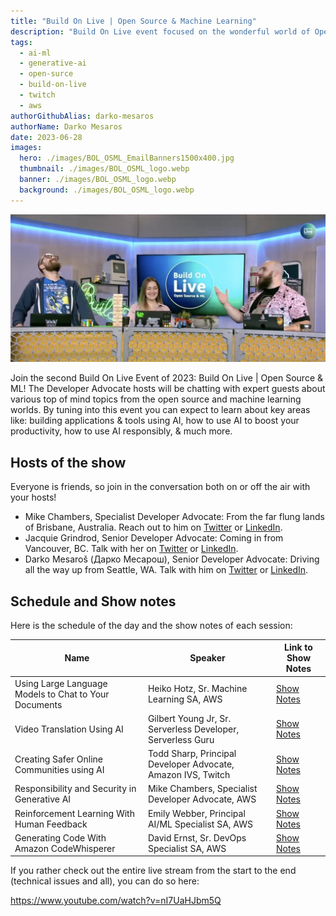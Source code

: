 ```yaml
---
title: "Build On Live | Open Source & Machine Learning"
description: "Build On Live event focused on the wonderful world of Open Source and Machine learning."
tags:
  - ai-ml
  - generative-ai
  - open-surce
  - build-on-live
  - twitch
  - aws
authorGithubAlias: darko-mesaros
authorName: Darko Mesaros
date: 2023-06-28
images:
  hero: ./images/BOL_OSML_EmailBanners1500x400.jpg
  thumbnail: ./images/BOL_OSML_logo.webp
  banner: ./images/BOL_OSML_logo.webp
  background: ./images/BOL_OSML_logo.webp
---
```


![Jacquie, Mike and Darko at the set](images/hosts.webp)

Join the second Build On Live Event of 2023:  Build On Live | Open Source & ML! The Developer Advocate hosts will be chatting with expert guests about various top of mind topics from the open source and machine learning worlds. By tuning into this event you can expect to learn about key areas like: building applications & tools using AI, how to use AI to boost your productivity, how to use AI responsibly, & much more.

## Hosts of the show

Everyone is friends, so join in the conversation both on or off the air with your hosts!

- Mike Chambers, Specialist Developer Advocate: From the far flung lands of Brisbane, Australia. Reach out to him on [Twitter](https://twitter.com/mikegchambers) or [LinkedIn](https://www.linkedin.com/in/mikegchambers/).
- Jacquie Grindrod, Senior Developer Advocate: Coming in from Vancouver, BC. Talk with her on [Twitter](https://twitter.com/devopsjacquie) or [LinkedIn](https://www.linkedin.com/in/jacquelyne-grindrod/).
- Darko Mesaroš (Дарко Месарош), Senior Developer Advocate: Driving all the way up from Seattle, WA. Talk with him on [Twitter](https://twitter.com/darkosubotica) or [LinkedIn](https://www.linkedin.com/in/darko-mesaros/).

## Schedule and Show notes

Here is the schedule of the day and the show notes of each session:

|  Name | Speaker | Link to Show Notes
|--|--|--|
| Using Large Language Models to Chat to Your Documents | Heiko Hotz, Sr. Machine Learning SA, AWS  | [Show Notes](./open-source-and-machine-learning/using-llms-to-chat-to-your-documents) |
| Video Translation Using AI | Gilbert Young Jr, Sr. Serverless Developer, Serverless Guru | [Show Notes](./open-source-and-machine-learning/video-translation-using-ai) |
|  Creating Safer Online Communities using AI | Todd Sharp, Principal Developer Advocate, Amazon IVS, Twitch  | [Show Notes](./open-source-and-machine-learning/creating-safer-online-communities-using-ai) |
|  Responsibility and Security in Generative AI | Mike Chambers, Specialist Developer Advocate, AWS  | [Show Notes](./open-source-and-machine-learning/responsibility-and-security-with-generative-ai) |
|  Reinforcement Learning With Human Feedback | Emily Webber, Principal AI/ML Specialist SA, AWS | [Show Notes](./open-source-and-machine-learning/responsibility-and-security-with-generative-ai) |
|  Generating Code With Amazon CodeWhisperer | David Ernst, Sr. DevOps Specialist SA, AWS | [Show Notes](./open-source-and-machine-learning/generating-code-with-codewhisperer) |

If you rather check out the entire live stream from the start to the end (technical issues and all), you can do so here:

https://www.youtube.com/watch?v=nI7UaHJbm5Q

